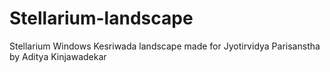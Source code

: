 # Stellarium-landscape
Stellarium Windows Kesriwada landscape made for Jyotirvidya Parisanstha
by Aditya Kinjawadekar 
